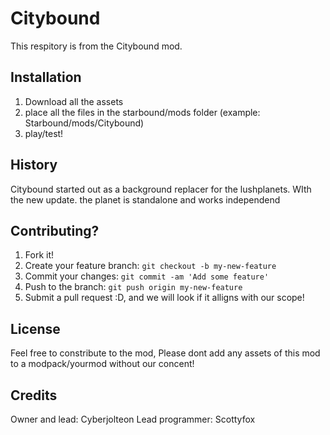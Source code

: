# Citybound
This respitory is from the Citybound mod.

## Installation

 1. Download all the assets
 2. place all the files in the starbound/mods folder (example: Starbound/mods/Citybound)
 3. play/test!
 
## History
Citybound started out as a background replacer for the lushplanets.
WIth the new update. the planet is standalone and works independend

## Contributing?
1. Fork it!
2. Create your feature branch: `git checkout -b my-new-feature`
3. Commit your changes: `git commit -am 'Add some feature'`
4. Push to the branch: `git push origin my-new-feature`
5. Submit a pull request :D, and we will look if it alligns with our scope!

## License
Feel free to constribute to the mod,
Please dont add any assets of this mod to a modpack/yourmod without our concent!

## Credits
Owner and lead: Cyberjolteon
Lead programmer: Scottyfox
